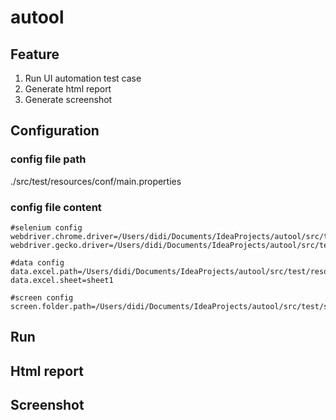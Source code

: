 # autool

## Feature
1. Run UI automation test case
2. Generate html report
3. Generate screenshot

## Configuration
### config file path
./src/test/resources/conf/main.properties
### config file content
```
#selenium config
webdriver.chrome.driver=/Users/didi/Documents/IdeaProjects/autool/src/test/resources/drivers/chromedriver
webdriver.gecko.driver=/Users/didi/Documents/IdeaProjects/autool/src/test/resources/drivers/geckodriver

#data config
data.excel.path=/Users/didi/Documents/IdeaProjects/autool/src/test/resources/data/data.xls
data.excel.sheet=sheet1

#screen config
screen.folder.path=/Users/didi/Documents/IdeaProjects/autool/src/test/screenshot/
```

## Run

## Html report

## Screenshot

